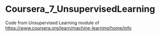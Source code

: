 # Coursera_7_UnsupervisedLearning
Code from Unsupervised Learning module of https://www.coursera.org/learn/machine-learning/home/info
